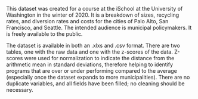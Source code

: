 This dataset was created for a course at the iSchool at the University of Washington in the winter of 2020. It is a breakdown of sizes, recycling rates, and diversion rates and costs for the cities of Palo Alto, San Francisco, and Seattle. The intended audience is municipal policymakers. It is freely available to the public.

The dataset is available in both an .xlxs and .csv format. There are two tables, one with the raw data and one with the z-scores of the data. Z-scores were used for normalization to indicate the distance from the arithmetic mean in standard deviations, therefore helping to identify programs that are over or under performing compared to the average (especially once the dataset expands to more municipalities). There are no duplicate variables, and all fields have been filled; no cleaning should be necessary.
